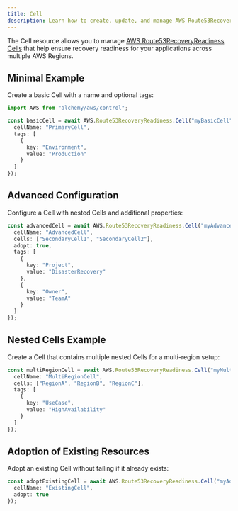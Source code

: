 ```yaml
---
title: Cell
description: Learn how to create, update, and manage AWS Route53RecoveryReadiness Cells using Alchemy Cloud Control.
---
```


The Cell resource allows you to manage [AWS Route53RecoveryReadiness Cells](https://docs.aws.amazon.com/route53recoveryreadiness/latest/userguide/) that help ensure recovery readiness for your applications across multiple AWS Regions.

## Minimal Example

Create a basic Cell with a name and optional tags:

```ts
import AWS from "alchemy/aws/control";

const basicCell = await AWS.Route53RecoveryReadiness.Cell("myBasicCell", {
  cellName: "PrimaryCell",
  tags: [
    {
      key: "Environment",
      value: "Production"
    }
  ]
});
```

## Advanced Configuration

Configure a Cell with nested Cells and additional properties:

```ts
const advancedCell = await AWS.Route53RecoveryReadiness.Cell("myAdvancedCell", {
  cellName: "AdvancedCell",
  cells: ["SecondaryCell1", "SecondaryCell2"],
  adopt: true,
  tags: [
    {
      key: "Project",
      value: "DisasterRecovery"
    },
    {
      key: "Owner",
      value: "TeamA"
    }
  ]
});
```

## Nested Cells Example

Create a Cell that contains multiple nested Cells for a multi-region setup:

```ts
const multiRegionCell = await AWS.Route53RecoveryReadiness.Cell("myMultiRegionCell", {
  cellName: "MultiRegionCell",
  cells: ["RegionA", "RegionB", "RegionC"],
  tags: [
    {
      key: "UseCase",
      value: "HighAvailability"
    }
  ]
});
```

## Adoption of Existing Resources

Adopt an existing Cell without failing if it already exists:

```ts
const adoptExistingCell = await AWS.Route53RecoveryReadiness.Cell("myAdoptedCell", {
  cellName: "ExistingCell",
  adopt: true
});
```